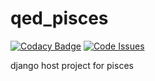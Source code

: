 # qed_pisces
[![Codacy Badge](https://api.codacy.com/project/badge/Grade/aba3d43dfdc741a281a1c2672cb61c37)](https://www.codacy.com/app/puruckertom/qed_cyan?utm_source=github.com&utm_medium=referral&utm_content=quanted/qed_cyan&utm_campaign=badger)
[![Code Issues](https://www.quantifiedcode.com/api/v1/project/8bfcec04c0a34fdea403226177420a86/badge.svg)](https://www.quantifiedcode.com/app/project/8bfcec04c0a34fdea403226177420a86)

django host project for pisces
